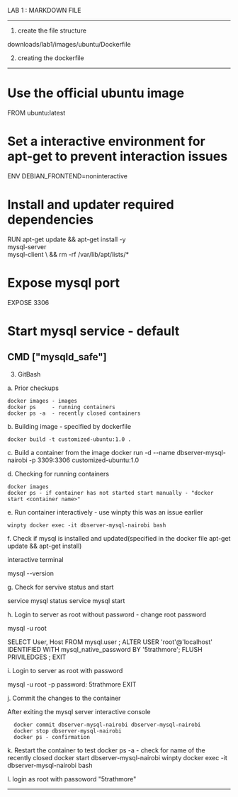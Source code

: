 LAB 1 : MARKDOWN FILE

---------------------

1. create the file structure

downloads/lab1/images/ubuntu/Dockerfile

2. creating the dockerfile
---------------------

# Use the official ubuntu image
FROM ubuntu:latest

# Set a interactive environment for apt-get to prevent interaction issues
ENV DEBIAN_FRONTEND=noninteractive

# Install and updater required dependencies
RUN apt-get update && apt-get install -y \
     mysql-server \
     mysql-client \ 
     && rm -rf  /var/lib/apt/lists/*


# Expose mysql port
EXPOSE 3306


# Start mysql service - default
CMD ["mysqld_safe"]
-------------------------
3. GitBash

a. Prior checkups

    docker images - images
    docker ps     - running containers
    docker ps -a  - recently closed containers

b. Building image - specified by dockerfile

    docker build -t customized-ubuntu:1.0 .

c. Build a container from the image
    docker run -d --name dbserver-mysql-nairobi -p 3309:3306 customized-ubuntu:1.0 

d. Checking for running containers
    
    docker images
    docker ps - if container has not started start manually - "docker start <container name>"

e. Run container interactively - use winpty this was an issue earlier 
    
    winpty docker exec -it dbserver-mysql-nairobi bash

f. Check if mysql is installed and updated(specified in the docker file apt-get update && apt-get install)

   interactive terminal

   mysql --version
    
g. Check for servive status and start 
   
   service mysql status
   service mysql start
   

h. Login to server as root without password - change root password

   mysql -u root
   
   SELECT User, Host FROM mysql.user ; 
   ALTER USER 'root'@'localhost' IDENTIFIED WITH mysql_native_password BY '5trathmore';
   FLUSH PRIVILEDGES ; 
   EXIT

i. Login to server as root with password
   
   mysql -u root -p
   password: 5trathmore
   EXIT

j. Commit the changes to the container

   After exiting the mysql server interactive console
       
      docker commit dbserver-mysql-nairobi dbserver-mysql-nairobi
      docker stop dbserver-mysql-nairobi
      docker ps - confirmation

k. Restart the container to test
      docker ps -a - check for name of the recently closed
      docker start dbserver-mysql-nairobi
      winpty docker exec -it dbserver-mysql-nairobi bash
    
l. login as root with passoword "5trathmore"
   
--------------------------